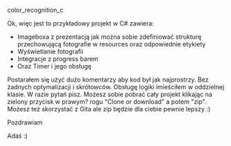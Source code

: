 color_recognition_c


Ok, więc jest to przykładowy projekt w C# zawiera:

- Imageboxa z prezentacją jak można sobie zdefiniować strukturę przechowującą fotografie w resources oraz odpowiednie etykiety
- Wyświetlanie fotografii
- Integracje z progress barem
- Oraz Timer i jego obsługę

Postarałem się użyć dużo komentarzy aby kod był jak najprostrzy. Bez żadnych optymalizacji i skrótowców. Obsługę logiki imieściłem w oddzielnej klasie. W razie pytań pisz. Możesz sobie pobrać cały projekt klikając na zielony przycisk w prawym? rogu "Clone or download" a potem "zip". Możesz też skorzystać z Gita ale zip będzie dla ciebie pewnie lepszy :)

Pozdrawiam

Adaś :)